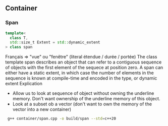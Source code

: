 ## Container
### Span
```cpp
template<
  class T,
  std::size_t Extent = std::dynamic_extent
> class span
```
Français => "vue" ou "fenêtre" (literal étendue / durée / portée)
The class template span describes an object that can refer to a contiguous sequence of  objects with the first element of the sequece at position zero. A span can either have a static extent, in which case the number of elements in the sequence is known at compile-time and encoded in the type, or dynamic extent
Explication
- Allow us to look at sequence of object without owning the underline memory.
Don't want ownership of the underline memory of this object.
- Look at a subset ob a vector (don't want to own the memory of the vector into a new container)

```bash
 g++ container/span.cpp -o build/span --std=c++20
```